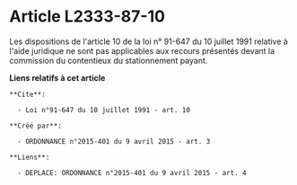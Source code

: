 # Article L2333-87-10

Les dispositions de l'article 10 de la loi n° 91-647 du 10 juillet 1991 relative à l'aide juridique ne sont pas applicables
aux recours présentés devant la commission du contentieux du stationnement payant.

**Liens relatifs à cet article**

	**Cite**:

	  - Loi n°91-647 du 10 juillet 1991 - art. 10

	**Créé par**:

	  - ORDONNANCE n°2015-401 du 9 avril 2015 - art. 3

	**Liens**:

	  - DEPLACE: ORDONNANCE n°2015-401 du 9 avril 2015 - art. 4
